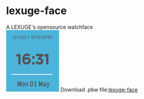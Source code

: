 # lexuge-face
A LEXUGE's opensource watchface  
![](pebble_screenshot_2017-05-01_16-31-33.png) 
Download .pbw file:[lexuge-face](https://github.com/LEXUGE/Pebble-Store/blob/master/Pebble%E5%AE%89%E8%A3%85%E5%8C%85/watchface/lexuge-face.pbw?raw=true)
